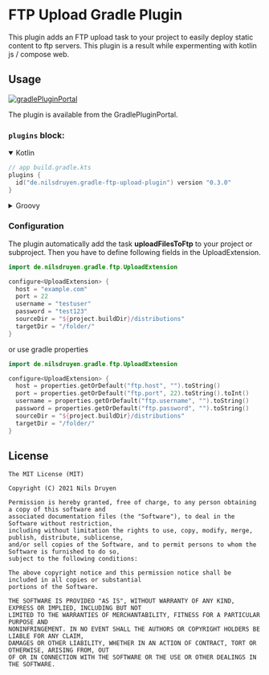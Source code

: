 # FTP Upload Gradle Plugin

This plugin adds an FTP upload task to your project to easily deploy static content to ftp servers. This plugin is a
result while expermenting with kotlin js / compose web.

## Usage

[![gradlePluginPortal](https://img.shields.io/maven-metadata/v/https/plugins.gradle.org/m2/de/nilsdruyen/gradle-ftp-upload-plugin/maven-metadata.xml.svg?label=gradlePluginPortal)](https://plugins.gradle.org/plugin/de.nilsdruyen.gradle-ftp-upload-plugin)

The plugin is available from the GradlePluginPortal.

### `plugins` block:

<details open>
  <summary>Kotlin</summary>

```kotlin
// app build.gradle.kts
plugins {
  id("de.nilsdruyen.gradle-ftp-upload-plugin") version "0.3.0"
}
```

</details>

<details>
  <summary>Groovy</summary>

```groovy
// app build.gradle
plugins {
  id 'de.nilsdruyen.gradle-ftp-upload-plugin' version '0.3.0'
}
```

</details>

### Configuration

The plugin automatically add the task **uploadFilesToFtp** to your project or subproject. Then you have to define
following fields in the UploadExtension.

```kotlin
import de.nilsdruyen.gradle.ftp.UploadExtension

configure<UploadExtension> {
  host = "example.com"
  port = 22
  username = "testuser"
  password = "test123"
  sourceDir = "${project.buildDir}/distributions"
  targetDir = "/folder/"
}
```

or use gradle properties

```kotlin
import de.nilsdruyen.gradle.ftp.UploadExtension

configure<UploadExtension> {
  host = properties.getOrDefault("ftp.host", "").toString()
  port = properties.getOrDefault("ftp.port", 22).toString().toInt()
  username = properties.getOrDefault("ftp.username", "").toString()
  password = properties.getOrDefault("ftp.password", "").toString()
  sourceDir = "${project.buildDir}/distributions"
  targetDir = "/folder/"
}
```

## License

    The MIT License (MIT)

    Copyright (C) 2021 Nils Druyen

    Permission is hereby granted, free of charge, to any person obtaining a copy of this software and
    associated documentation files (the "Software"), to deal in the Software without restriction,
    including without limitation the rights to use, copy, modify, merge, publish, distribute, sublicense,
    and/or sell copies of the Software, and to permit persons to whom the Software is furnished to do so,
    subject to the following conditions:

    The above copyright notice and this permission notice shall be included in all copies or substantial
    portions of the Software.

    THE SOFTWARE IS PROVIDED "AS IS", WITHOUT WARRANTY OF ANY KIND, EXPRESS OR IMPLIED, INCLUDING BUT NOT
    LIMITED TO THE WARRANTIES OF MERCHANTABILITY, FITNESS FOR A PARTICULAR PURPOSE AND
    NONINFRINGEMENT. IN NO EVENT SHALL THE AUTHORS OR COPYRIGHT HOLDERS BE LIABLE FOR ANY CLAIM,
    DAMAGES OR OTHER LIABILITY, WHETHER IN AN ACTION OF CONTRACT, TORT OR OTHERWISE, ARISING FROM, OUT
    OF OR IN CONNECTION WITH THE SOFTWARE OR THE USE OR OTHER DEALINGS IN THE SOFTWARE.